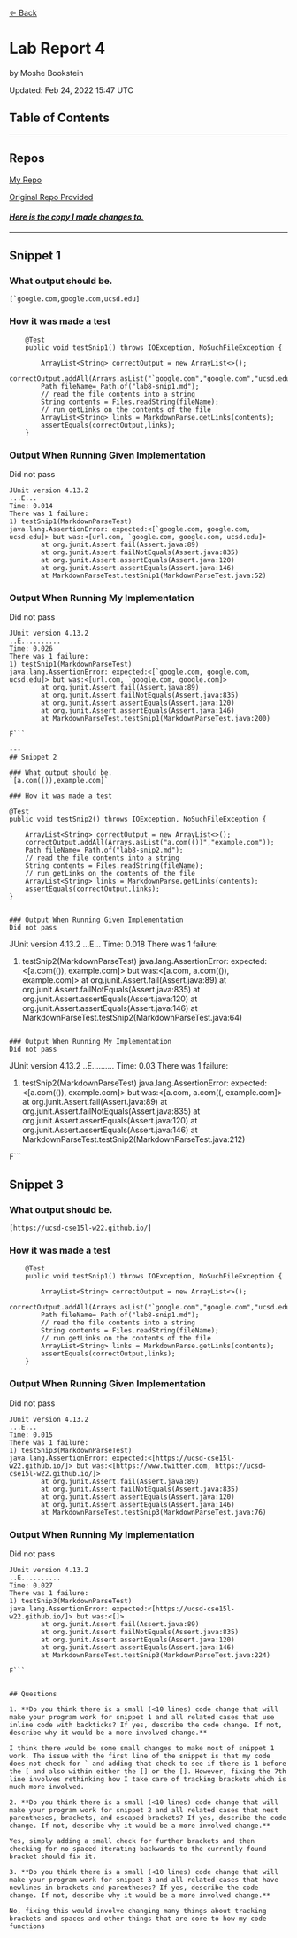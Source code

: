 [<- Back](index.html)

# Lab Report 4
by Moshe Bookstein

Updated: Feb 24, 2022 15:47 UTC
## Table of Contents
---


## Repos
[My Repo](https://github.com/mBookUCSD/markdown-parse)

[Original Repo Provided](https://github.com/ucsd-cse15l-w22/markdown-parse) 
#### *[Here is the copy I made changes to.](https://github.com/mBookUCSD/MDParseLab8Provided)*

---
## Snippet 1

### What output should be.
```[`google.com,google.com,ucsd.edu]```

### How it was made a test
```
    @Test
    public void testSnip1() throws IOException, NoSuchFileException {

        ArrayList<String> correctOutput = new ArrayList<>();
        correctOutput.addAll(Arrays.asList("`google.com","google.com","ucsd.edu"));
        Path fileName= Path.of("lab8-snip1.md");
        // read the file contents into a string
	    String contents = Files.readString(fileName);
        // run getLinks on the contents of the file
        ArrayList<String> links = MarkdownParse.getLinks(contents);
        assertEquals(correctOutput,links);
    }
```

### Output When Running Given Implementation
Did not pass
```
JUnit version 4.13.2
...E...
Time: 0.014
There was 1 failure:
1) testSnip1(MarkdownParseTest)
java.lang.AssertionError: expected:<[`google.com, google.com, ucsd.edu]> but was:<[url.com, `google.com, google.com, ucsd.edu]>
        at org.junit.Assert.fail(Assert.java:89)
        at org.junit.Assert.failNotEquals(Assert.java:835)
        at org.junit.Assert.assertEquals(Assert.java:120)
        at org.junit.Assert.assertEquals(Assert.java:146)
        at MarkdownParseTest.testSnip1(MarkdownParseTest.java:52)

```

### Output When Running My Implementation
Did not pass
```
JUnit version 4.13.2
..E..........
Time: 0.026
There was 1 failure:
1) testSnip1(MarkdownParseTest)
java.lang.AssertionError: expected:<[`google.com, google.com, ucsd.edu]> but was:<[url.com, `google.com, google.com]>
        at org.junit.Assert.fail(Assert.java:89)
        at org.junit.Assert.failNotEquals(Assert.java:835)
        at org.junit.Assert.assertEquals(Assert.java:120)
        at org.junit.Assert.assertEquals(Assert.java:146)
        at MarkdownParseTest.testSnip1(MarkdownParseTest.java:200)

F```

---
## Snippet 2

### What output should be.
`[a.com(()),example.com]`

### How it was made a test
```
    @Test
    public void testSnip2() throws IOException, NoSuchFileException {

        ArrayList<String> correctOutput = new ArrayList<>();
        correctOutput.addAll(Arrays.asList("a.com(())","example.com"));
        Path fileName= Path.of("lab8-snip2.md");
        // read the file contents into a string
	    String contents = Files.readString(fileName);
        // run getLinks on the contents of the file
        ArrayList<String> links = MarkdownParse.getLinks(contents);
        assertEquals(correctOutput,links);
    }
```

### Output When Running Given Implementation
Did not pass
```
JUnit version 4.13.2
...E...
Time: 0.018
There was 1 failure:
1) testSnip2(MarkdownParseTest)
java.lang.AssertionError: expected:<[a.com(()), example.com]> but was:<[a.com, a.com(()), example.com]>
        at org.junit.Assert.fail(Assert.java:89)
        at org.junit.Assert.failNotEquals(Assert.java:835)
        at org.junit.Assert.assertEquals(Assert.java:120)
        at org.junit.Assert.assertEquals(Assert.java:146)
        at MarkdownParseTest.testSnip2(MarkdownParseTest.java:64)

```

### Output When Running My Implementation
Did not pass
```
JUnit version 4.13.2
..E..........
Time: 0.03
There was 1 failure:
1) testSnip2(MarkdownParseTest)
java.lang.AssertionError: expected:<[a.com(()), example.com]> but was:<[a.com, a.com((, example.com]>
        at org.junit.Assert.fail(Assert.java:89)
        at org.junit.Assert.failNotEquals(Assert.java:835)
        at org.junit.Assert.assertEquals(Assert.java:120)
        at org.junit.Assert.assertEquals(Assert.java:146)
        at MarkdownParseTest.testSnip2(MarkdownParseTest.java:212)

F```

## Snippet 3

### What output should be.
`[https://ucsd-cse15l-w22.github.io/]`

### How it was made a test
```
    @Test
    public void testSnip1() throws IOException, NoSuchFileException {

        ArrayList<String> correctOutput = new ArrayList<>();
        correctOutput.addAll(Arrays.asList("`google.com","google.com","ucsd.edu"));
        Path fileName= Path.of("lab8-snip1.md");
        // read the file contents into a string
	    String contents = Files.readString(fileName);
        // run getLinks on the contents of the file
        ArrayList<String> links = MarkdownParse.getLinks(contents);
        assertEquals(correctOutput,links);
    }
```

### Output When Running Given Implementation
Did not pass
```
JUnit version 4.13.2
...E...
Time: 0.015
There was 1 failure:
1) testSnip3(MarkdownParseTest)
java.lang.AssertionError: expected:<[https://ucsd-cse15l-w22.github.io/]> but was:<[https://www.twitter.com, https://ucsd-cse15l-w22.github.io/]>
        at org.junit.Assert.fail(Assert.java:89)
        at org.junit.Assert.failNotEquals(Assert.java:835)
        at org.junit.Assert.assertEquals(Assert.java:120)
        at org.junit.Assert.assertEquals(Assert.java:146)
        at MarkdownParseTest.testSnip3(MarkdownParseTest.java:76)

```
### Output When Running My Implementation
Did not pass
```
JUnit version 4.13.2
..E..........
Time: 0.027
There was 1 failure:
1) testSnip3(MarkdownParseTest)
java.lang.AssertionError: expected:<[https://ucsd-cse15l-w22.github.io/]> but was:<[]>
        at org.junit.Assert.fail(Assert.java:89)
        at org.junit.Assert.failNotEquals(Assert.java:835)
        at org.junit.Assert.assertEquals(Assert.java:120)
        at org.junit.Assert.assertEquals(Assert.java:146)
        at MarkdownParseTest.testSnip3(MarkdownParseTest.java:224)

F```


## Questions

1. **Do you think there is a small (<10 lines) code change that will make your program work for snippet 1 and all related cases that use inline code with backticks? If yes, describe the code change. If not, describe why it would be a more involved change.**

I think there would be some small changes to make most of snippet 1 work. The issue with the first line of the snippet is that my code does not check for ` and adding that check to see if there is 1 before the [ and also within either the [] or the []. However, fixing the 7th line involves rethinking how I take care of tracking brackets which is much more involved.

2. **Do you think there is a small (<10 lines) code change that will make your program work for snippet 2 and all related cases that nest parentheses, brackets, and escaped brackets? If yes, describe the code change. If not, describe why it would be a more involved change.**

Yes, simply adding a small check for further brackets and then checking for no spaced iterating backwards to the currently found bracket should fix it.

3. **Do you think there is a small (<10 lines) code change that will make your program work for snippet 3 and all related cases that have newlines in brackets and parentheses? If yes, describe the code change. If not, describe why it would be a more involved change.**

No, fixing this would involve changing many things about tracking brackets and spaces and other things that are core to how my code functions


